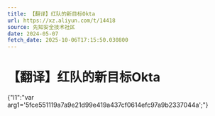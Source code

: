```yaml
---
title: 【翻译】红队的新目标Okta
url: https://xz.aliyun.com/t/14418
source: 先知安全技术社区
date: 2024-05-07
fetch_date: 2025-10-06T17:15:50.030800
---
```


# 【翻译】红队的新目标Okta

{"l1":"var arg1='5fce551119a7a9e21d99e419a437cf0614efc97a9b2337044a';"}